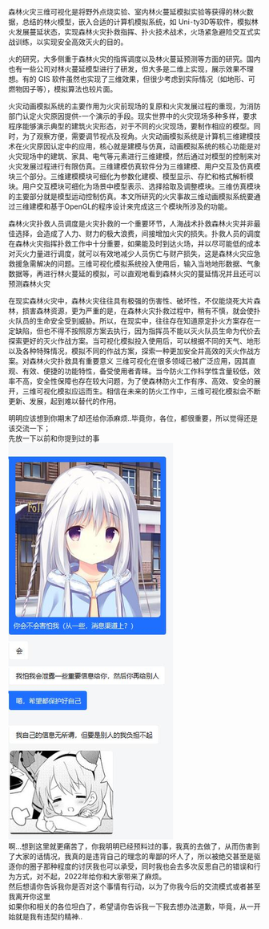 森林火灾三维可视化是将野外点烧实验、室内林火蔓延模拟实验等获得的林火数据，总结的林火模型，嵌入合适的计算机模拟系统，如 Uni⁃ty3D等软件，模拟林火发展蔓延状态，实现森林火灾扑救指挥、扑火技术战术，火场紧急避险交互式实战训练，以实现安全高效灭火的目的。

火的研究，大多侧重于森林火灾的指挥调度以及林火蔓延预测等方面的研究。国内也有一些公司对林火蔓延模型进行了研发，但大多是二维上实现，展示效果不理想。有的 GIS 软件虽然也实现了三维效果，但很少考虑到实际情况（如地形、可燃物因子等），模拟算法也较片面。

火灾动画模拟系统的主要作用为火灾前现场的复原和火灾发展过程的重现，为消防部门认定火灾原因提供-一个演示的手段。现实世界中的火灾现场多种多样，要求程序能够演示典型的建筑火灾形态，对于不同的火灾现场，要制作相应的模型。同时，为了观察方便，需要调节视点及视角。火灾动画模拟系统是计算机三维建模技术在火灾原因认定中的应用，核心就是建模与仿真，动画模拟系统的核心功能是对火灾现场中的建筑、家具、电气等元素进行三维建模，然后通过对模型的控制来对火灾发展过程进行有限仿真。三维建模仿真软件分为三维建模、用户交互及仿真模块三个部分。三维建模模块可细化为参数化建模、模型显示、存贮和格式解析模块。用户交互模块可细化为场景中模型表示、选择拾取及调整模块。三维仿真模块的主要部分就是模型运动控制仿真。本文所研究的火灾事故三维动画模拟系统要通过三维建模和基于OpenGL的程序设计来完成这三个模块所涉及的功能。

森林火灾扑救人员调度是火灾扑救的一个重要环节，人海战术扑救森林火灾并非最佳选择，会造成了人力、财力的极大浪费，间接增加火灾的损失。扑救人员的调度在森林火灾指挥扑救工作中十分重要，如果能及时到达火场，并以尽可能低的成本对灭火力量进行调度，就可以有效地减少人员伤亡与财产损失，这是森林火灾应急救援急需解决的问题。三维可视化模拟系统投入使用后，输入当地地形数据、气象数据等，再进行林火蔓延的模拟，可以直观地看到森林火灾的蔓延情况并且还可以预测森林火灾

在现实森林火灾中，森林火灾往往具有极强的伤害性、破坏性，不仅能烧死大片森林，损害森林资源，更为严重的是，在森林火灾扑救过程中，稍有不慎，就会使扑火队员的生命安全受到威胁。所以，在现实中，往往存在知道原定扑火方案存在一定缺陷，但也不得不按照原方案去执行，因为指挥员不能以灭火队员生命为代价去探索更好的灭火作战方案。当可视化模拟投入使用后，可以根据不同的天气、地形以及各种特殊情况，模拟不同的作战方案，探索一种更加安全并高效的灭火作战方案。对森林火灾扑救具有重要意义
三维可视化在很多领域已被广泛应用，因其直观、有效、便捷的功能特性，备受使用者青睐。当今防火工作科学性含量较低，效率不高，安全性保障也存在较大问题，为了使森林防火工作有序、高效、安全的展开，三维可视化模拟应运而生。相信在未来的防火工作中，三维可视化模拟会不断更新、发展，起到难以替代的作用。

明明应该想到你期末了却还给你添麻烦..毕竟你，各位，都很重要，所以觉得还是该交流一下；  
先放一下以前和你提到过的事
![1](../img/QQ图片20220102161503.jpg)  
啊…想到这里就更痛苦了，你我明明已经预料过的事，我真的去做了，从而伤害到了大家的话情况，我真的是违背自己的理念的卑鄙的坏人了，所以被绝交甚至是驱逐你的圈子那种程度的讨厌我也可以承受，同时我也会去多次反思自己的错误和行为方式，对不起，2022年给你和大家带来了麻烦。   
然后想请你告诉我你是否对这个事情有行动，以为了你我今后的交流模式或者甚至我离开你这里  
如果你和相关的各位坦白了，希望请你告诉我一下我去想办法道歉，毕竟，从一开始就是我有违契约精神..
